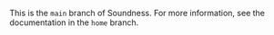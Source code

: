 This is the `main` branch of Soundness. For more information, see the documentation in
the `home` branch.
